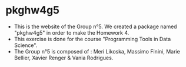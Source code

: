 # pkghw4g5
 - This is the website of the Group n°5. We created a package named "pkghw4g5" in order to make the Homework 4.
 - This exercise is done for the course "Programming Tools in Data Science".
 - The Group n°5 is composed of :
    Meri Likoska,
    Massimo Finini,
    Marie Bellier,
    Xavier Renger &
    Vania Rodrigues.
